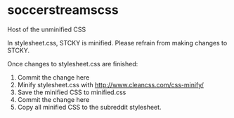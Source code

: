 # soccerstreamscss
Host of the unminified CSS

In stylesheet.css, STCKY is minified. Please refrain from making changes to STCKY.

Once changes to stylesheet.css are finished:

1. Commit the change here
2. Minify stylesheet.css with http://www.cleancss.com/css-minify/
3. Save the minified CSS to minified.css
4. Commit the change here
5. Copy all minified CSS to the subreddit stylesheet.
